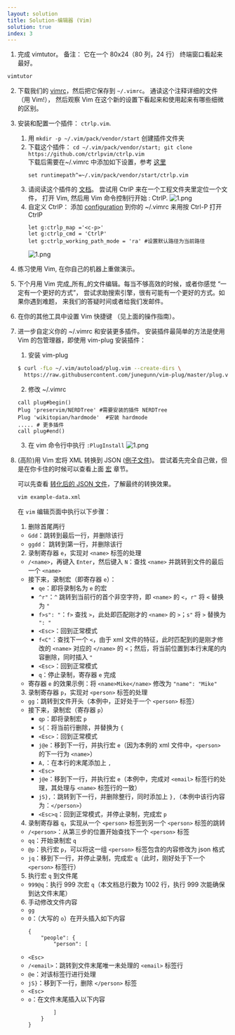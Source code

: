 ```yaml
---
layout: solution
title: Solution-编辑器 (Vim)
solution: true
index: 3
---
```


1. 完成 vimtutor。 备注： 它在一个 80x24（80 列，24 行） 终端窗口看起来最好。
  ```bash
  vimtutor
  ```
2. 下载我们的 [vimrc](https://missing-semester-cn.github.io/2020/files/vimrc)，然后把它保存到 `~/.vimrc`。 通读这个注释详细的文件 （用 Vim!）， 然后观察 Vim 在这个新的设置下看起来和使用起来有哪些细微的区别。
3. 安装和配置一个插件： `ctrlp.vim`.
   1. 用 `mkdir -p ~/.vim/pack/vendor/start` 创建插件文件夹
   2. 下载这个插件： `cd ~/.vim/pack/vendor/start; git clone https://github.com/ctrlpvim/ctrlp.vim`   
   下载后需要在~/.vimrc 中添加如下设置，参考 [这里](http://ctrlpvim.github.io/ctrlp.vim/#installation)
       ```vim
       set runtimepath^=~/.vim/pack/vendor/start/ctrlp.vim 
       ```
   1. 请阅读这个插件的 [文档](https://github.com/ctrlpvim/ctrlp.vim/blob/master/readme.md)。 尝试用 CtrlP 来在一个工程文件夹里定位一个文件， 打开 Vim, 然后用 Vim 命令控制行开始 : CtrlP.  ![1.png]({{site.url}}/2020/solutions/images/3/1.png)
   2. 自定义 CtrlP： 添加 [configuration](https://github.com/ctrlpvim/ctrlp.vim/blob/master/readme.md#basic-options) 到你的 ~/.vimrc 来用按 Ctrl-P 打开 CtrlP
       ```vim
       let g:ctrlp_map ='<c-p>' 
       let g:ctrlp_cmd = 'CtrlP'
       let g:ctrlp_working_path_mode = 'ra' #设置默认路径为当前路径
       ```
       ![1.png]({{site.url}}/2020/solutions/images/3/2.png)
4. 练习使用 Vim, 在你自己的机器上重做演示。
5. 下个月用 Vim 完成_所有_的文件编辑。每当不够高效的时候，或者你感觉 “一定有一个更好的方式”， 尝试求助搜索引擎，很有可能有一个更好的方式。如果你遇到难题， 来我们的答疑时间或者给我们发邮件。
6. 在你的其他工具中设置 Vim 快捷键 （见上面的操作指南）。
7. 进一步自定义你的 ~/.vimrc 和安装更多插件。
  安装插件最简单的方法是使用 Vim 的包管理器，即使用 vim-plug 安装插件：
   1. 安装 vim-plug
    ```bash
    $ curl -fLo ~/.vim/autoload/plug.vim --create-dirs \
      https://raw.githubusercontent.com/junegunn/vim-plug/master/plug.vim
    ```
   2. 修改 ~/.vimrc
    ```vim
    call plug#begin()
    Plug 'preservim/NERDTree' #需要安装的插件 NERDTree
    Plug 'wikitopian/hardmode'  #安装 hardmode
    ..... # 更多插件
    call plug#end()
    ```
   3. 在 vim 命令行中执行 `:PlugInstall`
 ![1.png]({{site.url}}/2020/solutions//images/3/3.png)
8. (高阶)用 Vim 宏将 XML 转换到 JSON ([例子文件](https://missing-semester-cn.github.io/2020/files/example-data.xml))。 尝试着先完全自己做，但是在你卡住的时候可以查看上面 [宏](https://missing-semester-cn.github.io/2020/editors/#macros) 章节。  

   可以先查看 [转化后的 JSON 文件]({{site.url}}/2020/solutions/demoCode/3/example-data.json)，了解最终的转换效果。
   ```bash
   vim example-data.xml
   ```
   在 `vim` 编辑页面中执行以下步骤：

   1.  删除首尾两行         
    *    `Gdd`：跳转到最后一行，并删除该行        
    *    `ggdd`： 跳转到第一行，并删除该行

   2.  录制寄存器 `e`，实现对 `<name>` 标签的处理 
    *    `/<name>`，再键入 `Enter`，然后键入 `N`：查找 `<name>` 并跳转到文件的最后一个 `<name>`
    *    接下来，录制宏（即寄存器 `e`）：        
         *    `qe`：即将录制名为 `e` 的宏       
         *    `^r"`：`^` 跳转到当前行的首个非空字符，即 `<name>` 的 `<`，`r"` 将 `<` 替换为 `"`       
         *    `f>s": "`：`f>` 查找 `>`，此处即匹配刚才的 `<name>` 的 `>`；`s"` 将 `>` 替换为 `": "`      
         *    `<Esc>`：回到正常模式       
         *    `f<C"`：查找下一个 `<`，由于 xml 文件的特征，此时匹配到的是刚才修改的 `<name>` 对应的 `</name>` 的 `<`；然后，将当前位置到本行末尾的内容删除，同时插入 `"`       
         *    `<Esc>`：回到正常模式       
         *    `q`：停止录制，寄存器 `e` 完成
    *    寄存器 `e` 的效果示例：将 `<name>Mike</name>` 修改为 `"name": "Mike"`  

   3.  录制寄存器 `p`，实现对 `<person>` 标签的处理
   *   `gg`：跳转到文件开头（本例中，正好处于一个 `<person>` 标签）
   *   接下来，录制宏（寄存器 `p`）
       *   `qp`：即将录制宏 `p`
       *   `S{`：将当前行删除，并替换为 `{`
       *   `<Esc>`：回到正常模式
       *   `j@e`：移到下一行，并执行宏 `e`（因为本例的 xml 文件中，`<person>` 的下一行为 `<name>`）
       *   `A,`：在本行的末尾添加上 `,`
       *   `<Esc>`
       *   `j@e`：移到下一行，并执行宏 `e`（本例中，完成对 `<email>` 标签行的处理，其处理与 `<name>` 标签行的一致）
       *   `jS},`：跳转到下一行，并删除整行，同时添加上 `},`（本例中该行内容为：`</person>`）
       *   `<Esc>q`：回到正常模式，并停止录制，完成宏 `p`
   4.  录制寄存器 `q`，实现从一个 `<person>` 标签到另一个 `<person>` 标签的跳转
   *   `/<person>`：从第三步的位置开始查找下一个 `<person>` 标签
   *   `qq`：开始录制宏 `q`
   *   `@p`：执行宏 `p`，可以将这一组 `<person>` 标签包含的内容修改为 json 格式
   *   `jq`：移到下一行，并停止录制，完成宏 `q`（此时，刚好处于下一个 `<person>` 标签行）
   5.  执行宏 `q` 到文件尾
   *   `999@q`：执行 999 次宏 `q`（本文档总行数为 1002 行，执行 999 次能确保到达文件末尾）
   6.  手动修改文件内容
   *   `gg`
   *   `O`：（大写的 `o`）在开头插入如下内容
       ```shell
       {
           "people": {
               "person": [
       ```
   *   `<Esc>`
   *   `/<email>`：跳转到文件末尾唯一未处理的 `<email>` 标签行
   *   `@e`：对该标签行进行处理
   *   `jS}`：移到下一行，删除 `</person>` 标签
   *   `<Esc>`
   *   `o`：在文件末尾插入以下内容
       ```shell
               ]
           }
       }
       ```
